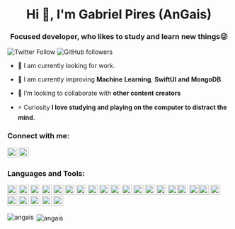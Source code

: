 <h1 align="center">Hi 👋, I'm Gabriel Pires (AnGais)</h1>
<h3 align="center">Focused developer, who likes to study and learn new things😜</h3>

![Twitter Follow](https://img.shields.io/twitter/follow/angaisdev?label=AnGaisDev&logo=twitter&style=for-the-badge)
![GitHub followers](https://img.shields.io/github/followers/AnGaisDev?logo=GitHub&style=for-the-badge)

- 🔭 I am currently looking for work.

- 🌱 I am currently improving **Machine**  **Learning**, **SwiftUI** **and** **MongoDB**.

- 👯 I’m looking to collaborate with **other content creators**

- ⚡ Curiosity **I love studying and playing on the computer to distract the mind**.

### Connect with me:

<a href="https://twitter.com/angaisdev" target="blank"><img src="https://cdn.jsdelivr.net/npm/simple-icons@3.0.1/icons/twitter.svg" alt="angaisdev" height="22" width="22" /></a>
<a href="https://linkedin.com/in/gabrieldealmeidapires" target="blank"><img src="https://cdn.jsdelivr.net/npm/simple-icons@3.0.1/icons/linkedin.svg" alt="gabrieldealmeidapire" height="22" width="22" /></a>

### Languages and Tools:

<p align="left"><img src="https://www.vectorlogo.zone/logos/dartlang/dartlang-icon.svg" alt="dart" width="22" height="22"/> <img src="https://devicons.github.io/devicon/devicon.git/icons/django/django-original.svg" alt="django" width="22" height="22"/> <img src="https://www.vectorlogo.zone/logos/figma/figma-icon.svg" alt="figma" width="22" height="22"/> <img src="https://www.vectorlogo.zone/logos/firebase/firebase-icon.svg" alt="firebase" width="22" height="22"/> <img src="https://www.vectorlogo.zone/logos/pocoo_flask/pocoo_flask-icon.svg" alt="flask" width="22" height="22"/> <img src="https://www.vectorlogo.zone/logos/flutterio/flutterio-icon.svg" alt="flutter" width="22" height="22"/> <img src="https://www.vectorlogo.zone/logos/git-scm/git-scm-icon.svg" alt="git" width="22" height="22"/> <img src="https://devicons.github.io/devicon/devicon.git/icons/linux/linux-original.svg" alt="linux" width="22" height="22"/> <img src="https://devicons.github.io/devicon/devicon.git/icons/mysql/mysql-original-wordmark.svg" alt="mysql" width="22" height="22"/> <img src="https://devicons.github.io/devicon/devicon.git/icons/postgresql/postgresql-original-wordmark.svg" alt="postgresql" width="22" height="22"/> <img src="https://devicons.github.io/devicon/devicon.git/icons/python/python-original.svg" alt="python" width="22" height="22"/> <img src="https://www.vectorlogo.zone/logos/sketchapp/sketchapp-icon.svg" alt="sketch" width="22" height="22"/> <img src="https://devicons.github.io/devicon/devicon.git/icons/swift/swift-original-wordmark.svg" alt="swift" width="22" height="22"/> <img src="https://devicons.github.io/devicon/devicon.git/icons/css3/css3-original-wordmark.svg" alt="css3" width="22" height="22"/> <img src="https://devicons.github.io/devicon/devicon.git/icons/android/android-original.svg" alt="android" width="22" height="22"/><img src="https://devicons.github.io/devicon/devicon.git/icons/angularjs/angularjs-original.svg" alt="angularjs" width="22" height="22"/> <img src="https://devicons.github.io/devicon/devicon.git/icons/csharp/csharp-original.svg" alt="csharp" width="22" height="22"/><img src="https://devicons.github.io/devicon/devicon.git/icons/dot-net/dot-net-original.svg" alt="dot-net" width="22" height="22"/> <img src="https://devicons.github.io/devicon/devicon.git/icons/nodejs/nodejs-original.svg" alt="nodejs" width="22" height="22"/> <img src="https://devicons.github.io/devicon/devicon.git/icons/ruby/ruby-original.svg" alt="ruby" width="22" height="22"/> <img src="https://devicons.github.io/devicon/devicon.git/icons/webpack/webpack-original.svg" alt="webpack" width="22" height="22"/> <img src="https://devicons.github.io/devicon/devicon.git/icons/typescript/typescript-original.svg" alt="typescript" width="22" height="22"/> <img src="https://devicons.github.io/devicon/devicon.git/icons/electron/electron-original.svg" alt="electron" width="22" height="22"/> <img src="https://devicons.github.io/devicon/devicon.git/icons/amazonwebservices/amazonwebservices-original.svg" alt="amazonwebservices" width="22" height="22"/> </p>

<p><img align="left" src="https://github-readme-stats.vercel.app/api/top-langs/?username=angais&layout=compact&hide=html" alt="angais" /></p>

<p>&nbsp;<img align="center" src="https://github-readme-stats.vercel.app/api?username=angais&show_icons=true" alt="angais" /></p>


